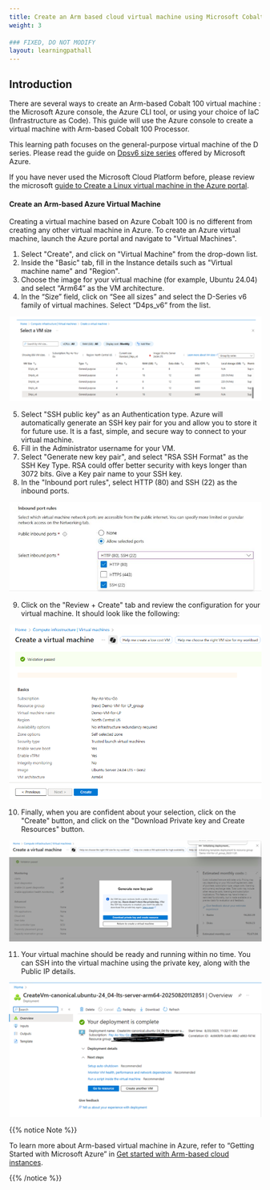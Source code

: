 ```yaml
---
title: Create an Arm based cloud virtual machine using Microsoft Cobalt 100 CPU 
weight: 3

### FIXED, DO NOT MODIFY
layout: learningpathall
---
```


## Introduction

There are several ways to create an Arm-based Cobalt 100 virtual machine : the Microsoft Azure console, the Azure CLI tool, or using your choice of IaC (Infrastructure as Code). This guide will use the Azure console to create a virtual machine with Arm-based Cobalt 100 Processor. 

This learning path focuses on the general-purpose virtual machine of the D series. Please read the guide on [Dpsv6 size series](https://learn.microsoft.com/en-us/azure/virtual-machines/sizes/general-purpose/dpsv6-series) offered by Microsoft Azure.  

If you have never used the Microsoft Cloud Platform before, please review the microsoft [guide to Create a Linux virtual machine in the Azure portal](https://learn.microsoft.com/en-us/azure/virtual-machines/linux/quick-create-portal?tabs=ubuntu). 

#### Create an Arm-based Azure Virtual Machine 

Creating a virtual machine based on Azure Cobalt 100 is no different from creating any other virtual machine in Azure. To create an Azure virtual machine, launch the Azure portal and navigate to "Virtual Machines".
1. Select "Create", and click on "Virtual Machine" from the drop-down list.
2. Inside the "Basic" tab, fill in the Instance details such as "Virtual machine name" and "Region".
3. Choose the image for your virtual machine (for example, Ubuntu 24.04) and select “Arm64” as the VM architecture.
4. In the “Size” field, click on “See all sizes” and select the D-Series v6 family of virtual machines. Select “D4ps_v6” from the list.

![Java Screenshot](images/instance.png)

5. Select "SSH public key" as an Authentication type. Azure will automatically generate an SSH key pair for you and allow you to store it for future use. It is a fast, simple, and secure way to connect to your virtual machine.
6. Fill in the Administrator username for your VM.
7. Select "Generate new key pair", and select "RSA SSH Format" as the SSH Key Type. RSA could offer better security with keys longer than 3072 bits. Give a Key pair name to your SSH key.
8. In the "Inbound port rules", select HTTP (80) and SSH (22) as the inbound ports.

![Java Screenshot](images/instance1.png)

9. Click on the "Review + Create" tab and review the configuration for your virtual machine. It should look like the following:

![Java Screenshot](images/instance2.png)

10. Finally, when you are confident about your selection, click on the "Create" button, and click on the "Download Private key and Create Resources" button.

![Java Screenshot](images/instance4.png)

11. Your virtual machine should be ready and running within no time. You can SSH into the virtual machine using the private key, along with the Public IP details.

![Java Screenshot](images/instance5.png)

{{% notice Note %}}

To learn more about Arm-based virtual machine in Azure, refer to “Getting Started with Microsoft Azure” in [Get started with Arm-based cloud instances](/learning-paths/servers-and-cloud-computing/csp/azure).

{{% /notice %}}
